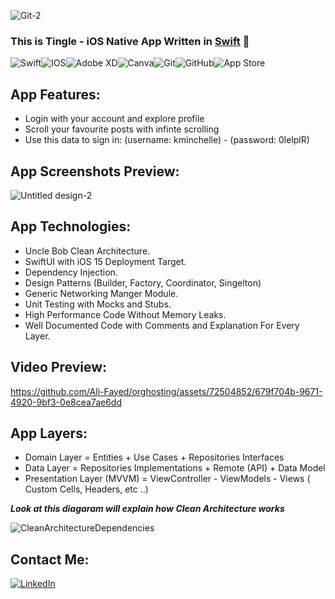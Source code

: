 ![Git-2](https://github.com/Ali-Fayed/orghosting/assets/72504852/5b99e66b-0b74-42a8-97be-58a8a976c53f)


### This is Tingle - iOS Native App Written in [Swift][Swift] 👋

<img alt="Swift" src="https://img.shields.io/badge/swift-%23FA7343.svg?&style=for-the-badge&logo=swift&logoColor=white"/><img alt="IOS" src="https://img.shields.io/badge/iOS-000000?style=for-the-badge&logo=ios&logoColor=white"><img alt="Adobe XD" src="https://img.shields.io/badge/adobe%20xd%20-%23FF26BE.svg?&style=for-the-badge&logo=adobe%20xd&logoColor=white"/><img alt="Canva" src="https://img.shields.io/badge/Canva%20-%2300C4CC.svg?&style=for-the-badge&logo=Canva&logoColor=white"/><img alt="Git" src ="https://img.shields.io/badge/sqlite-%2307405e.svg?&style=for-the-badge&logo=sqlite&logoColor=white"/><img alt="GitHub" src="https://img.shields.io/badge/github%20-%23121011.svg?&style=for-the-badge&logo=github&logoColor=white"/><img alt="App Store" src="https://img.shields.io/badge/App_Store-0D96F6?style=for-the-badge&logo=app-store&logoColor=white" />

## App Features: 

- Login with your account and explore profile
- Scroll your favourite posts with infinte scrolling
- Use this data to sign in: (username: kminchelle) - (password: 0lelplR)

  
## App Screenshots Preview: 

![Untitled design-2](https://github.com/Ali-Fayed/orghosting/assets/72504852/0e54a485-efab-4740-bdce-a5e97a6bed74)

 ## App Technologies:

- Uncle Bob Clean Architecture.
- SwiftUI with iOS 15 Deployment Target.
- Dependency Injection.
- Design Patterns (Builder, Factory, Coordinator, Singelton) 
- Generic Networking Manger Module.
- Unit Testing with Mocks and Stubs.
- High Performance Code Without Memory Leaks.
- Well Documented Code with Comments and Explanation For Every Layer.

## Video Preview: 

https://github.com/Ali-Fayed/orghosting/assets/72504852/679f704b-9671-4920-9bf3-0e8cea7ae6dd

## App Layers: 

- Domain Layer = Entities + Use Cases + Repositories Interfaces
- Data Layer = Repositories Implementations + Remote (API) + Data Model
- Presentation Layer (MVVM) = ViewController - ViewModels - Views ( Custom Cells, Headers, etc ..) 

***Look at this diagaram will explain how Clean Architecture works***

![CleanArchitectureDependencies](https://user-images.githubusercontent.com/72504852/221656809-fcde020e-f7d9-48eb-964e-1f9fe2b07718.png)


## Contact Me:

[<img alt="LinkedIn" src="https://img.shields.io/badge/linkedin%20-%230077B5.svg?&style=for-the-badge&logo=linkedin&logoColor=white"/>][contact]

[Swift]: https://docs.swift.org/swift-book/documentation/the-swift-programming-language/
[Fixer REST API]: https://apilayer.com/marketplace/fixer-api
[contact]: https://www.linkedin.com/in/ali-fayed-8682aa1a6/
[RxSwift]: https://github.com/ReactiveX/RxSwift
